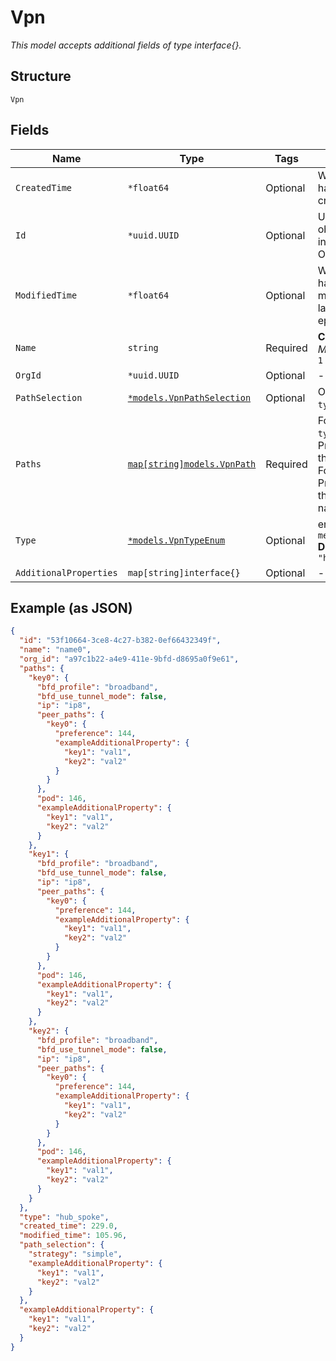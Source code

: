 
# Vpn

*This model accepts additional fields of type interface{}.*

## Structure

`Vpn`

## Fields

| Name | Type | Tags | Description |
|  --- | --- | --- | --- |
| `CreatedTime` | `*float64` | Optional | When the object has been created, in epoch |
| `Id` | `*uuid.UUID` | Optional | Unique ID of the object instance in the Mist Organization |
| `ModifiedTime` | `*float64` | Optional | When the object has been modified for the last time, in epoch |
| `Name` | `string` | Required | **Constraints**: *Minimum Length*: `1` |
| `OrgId` | `*uuid.UUID` | Optional | - |
| `PathSelection` | [`*models.VpnPathSelection`](../../doc/models/vpn-path-selection.md) | Optional | Only if `type`==`hub_spoke` |
| `Paths` | [`map[string]models.VpnPath`](../../doc/models/vpn-path.md) | Required | For `type`==`hub_spoke`, Property key is the VPN name. For `type`==`mesh`, Property key is the Interface name |
| `Type` | [`*models.VpnTypeEnum`](../../doc/models/vpn-type-enum.md) | Optional | enum: `hub_spoke`, `mesh`<br>**Default**: `"hub_spoke"` |
| `AdditionalProperties` | `map[string]interface{}` | Optional | - |

## Example (as JSON)

```json
{
  "id": "53f10664-3ce8-4c27-b382-0ef66432349f",
  "name": "name0",
  "org_id": "a97c1b22-a4e9-411e-9bfd-d8695a0f9e61",
  "paths": {
    "key0": {
      "bfd_profile": "broadband",
      "bfd_use_tunnel_mode": false,
      "ip": "ip8",
      "peer_paths": {
        "key0": {
          "preference": 144,
          "exampleAdditionalProperty": {
            "key1": "val1",
            "key2": "val2"
          }
        }
      },
      "pod": 146,
      "exampleAdditionalProperty": {
        "key1": "val1",
        "key2": "val2"
      }
    },
    "key1": {
      "bfd_profile": "broadband",
      "bfd_use_tunnel_mode": false,
      "ip": "ip8",
      "peer_paths": {
        "key0": {
          "preference": 144,
          "exampleAdditionalProperty": {
            "key1": "val1",
            "key2": "val2"
          }
        }
      },
      "pod": 146,
      "exampleAdditionalProperty": {
        "key1": "val1",
        "key2": "val2"
      }
    },
    "key2": {
      "bfd_profile": "broadband",
      "bfd_use_tunnel_mode": false,
      "ip": "ip8",
      "peer_paths": {
        "key0": {
          "preference": 144,
          "exampleAdditionalProperty": {
            "key1": "val1",
            "key2": "val2"
          }
        }
      },
      "pod": 146,
      "exampleAdditionalProperty": {
        "key1": "val1",
        "key2": "val2"
      }
    }
  },
  "type": "hub_spoke",
  "created_time": 229.0,
  "modified_time": 105.96,
  "path_selection": {
    "strategy": "simple",
    "exampleAdditionalProperty": {
      "key1": "val1",
      "key2": "val2"
    }
  },
  "exampleAdditionalProperty": {
    "key1": "val1",
    "key2": "val2"
  }
}
```

